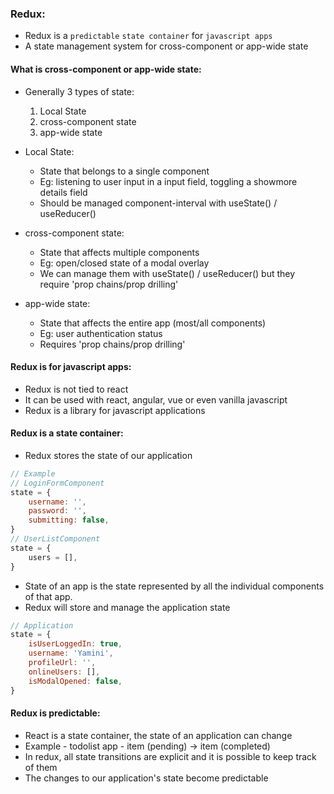 ### Redux:
* Redux is a `predictable` `state container` for `javascript apps`
* A state management system for cross-component or app-wide state

#### What is cross-component or app-wide state:
* Generally 3 types of state:
    1. Local State
    2. cross-component state
    3. app-wide state

* Local State:
    - State that belongs to a single component
    - Eg: listening to user input in a input field, toggling a showmore details field
    - Should be managed component-interval with useState() / useReducer()

* cross-component state:
    - State that affects multiple components
    - Eg: open/closed state of a modal overlay
    - We can manage them with useState() / useReducer() but they require 'prop chains/prop drilling'

* app-wide state:
    - State that affects the entire app (most/all components)
    - Eg: user authentication status
    - Requires 'prop chains/prop drilling'

    
#### Redux is for javascript apps:
* Redux is not tied to react
* It can be used with react, angular, vue or even vanilla javascript
* Redux is a library for javascript applications

#### Redux is a state container:
* Redux stores the state of our application

```js
// Example
// LoginFormComponent
state = {
    username: '',
    password: '',
    submitting: false,
}
// UserListComponent
state = {
    users = [],
}
```
* State of an app is the state represented by all the individual components of that app.
* Redux will store and manage the application state
```js
// Application
state = {
    isUserLoggedIn: true,
    username: 'Yamini',
    profileUrl: '',
    onlineUsers: [],
    isModalOpened: false,
}
```

#### Redux is predictable:
* React is a state container, the state of an application can change
* Example - todolist app - item (pending) -> item (completed)
* In redux, all state transitions are explicit and it is possible to keep track of them 
* The changes to our application's state become predictable
